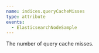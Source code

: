 ```yaml
---
name: indices.queryCacheMisses
type: attribute
events:
  - ElasticsearchNodeSample
---
```


The number of query cache misses.